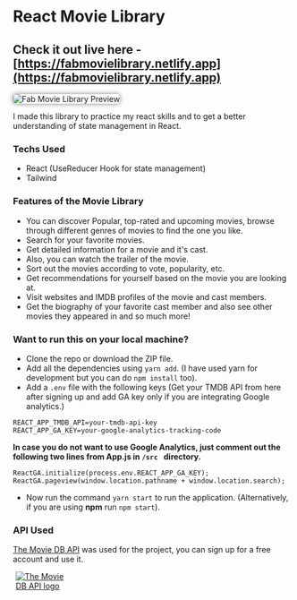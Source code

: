 # React Movie Library

## Check it out live here - [https://fabmovielibrary.netlify.app](https://fabmovielibrary.netlify.app)

<img src="./public/preview.png" alt="Fab Movie Library Preview" style="border-radius: 5px; box-shadow: 0 0 8px gray;">

I made this library to practice my react skills and to get a better understanding of state management in React.

### Techs Used

- React (UseReducer Hook for state management)
- Tailwind

### Features of the Movie Library

- You can discover Popular, top-rated and upcoming movies, browse through different genres of movies to find the one you like.
- Search for your favorite movies.
- Get detailed information for a movie and it's cast.
- Also, you can watch the trailer of the movie.
- Sort out the movies according to vote, popularity, etc.
- Get recommendations for yourself based on the movie you are looking at.
- Visit websites and IMDB profiles of the movie and cast members.
- Get the biography of your favorite cast member and also see other movies they appeared in and so much more!

### Want to run this on your local machine?

- Clone the repo or download the ZIP file.
- Add all the dependencies using `yarn add`. (I have used yarn for development but you can do `npm install` too).
- Add a `.env` file with the following keys (Get your TMDB API from here after signing up and add GA key only if you are integrating Google analytics.)

```
REACT_APP_TMDB_API=your-tmdb-api-key
REACT_APP_GA_KEY=your-google-analytics-tracking-code
```

**In case you do not want to use Google Analytics, just comment out the following two lines from App.js in `/src ` directory.**

```
ReactGA.initialize(process.env.REACT_APP_GA_KEY);
ReactGA.pageview(window.location.pathname + window.location.search);
```

- Now run the command `yarn start` to run the application. (Alternatively, if you are using **npm** run `npm start`).

### API Used

[The Movie DB API](https://www.themoviedb.org/documentation/api) was used for the project, you can sign up for a free account and use it.

<div style="width:100px; height=100px; margin: 5px;">
    <a href="https://www.themoviedb.org/documentation/api" target="_blank">
        <img src="./src/assets/TMDBLogoDark.svg" alt="The Movie DB API logo">
    </a>
</div>

